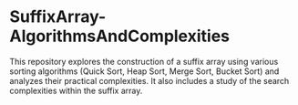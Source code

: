 # SuffixArray-AlgorithmsAndComplexities
This repository explores the construction of a suffix array using various sorting algorithms (Quick Sort, Heap Sort, Merge Sort, Bucket Sort) and analyzes their practical complexities. It also includes a study of the search complexities within the suffix array.
